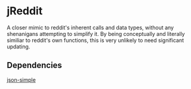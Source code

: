 jReddit
=======

A closer mimic to reddit's inherent calls and data types, without any shenanigans attempting to simplify it. By being conceptually and literally similiar to reddit's own functions, this is very unlikely to need significant updating.

Dependencies 
------------

[json-simple](https://code.google.com/p/json-simple/)
